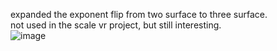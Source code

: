 expanded the exponent flip from two surface to three surface.<br/>
not used in the scale vr project, but still interesting.<br/>
![image](https://user-images.githubusercontent.com/54160011/162771760-3488c825-d582-46ac-9875-55345c4d47ff.png)

